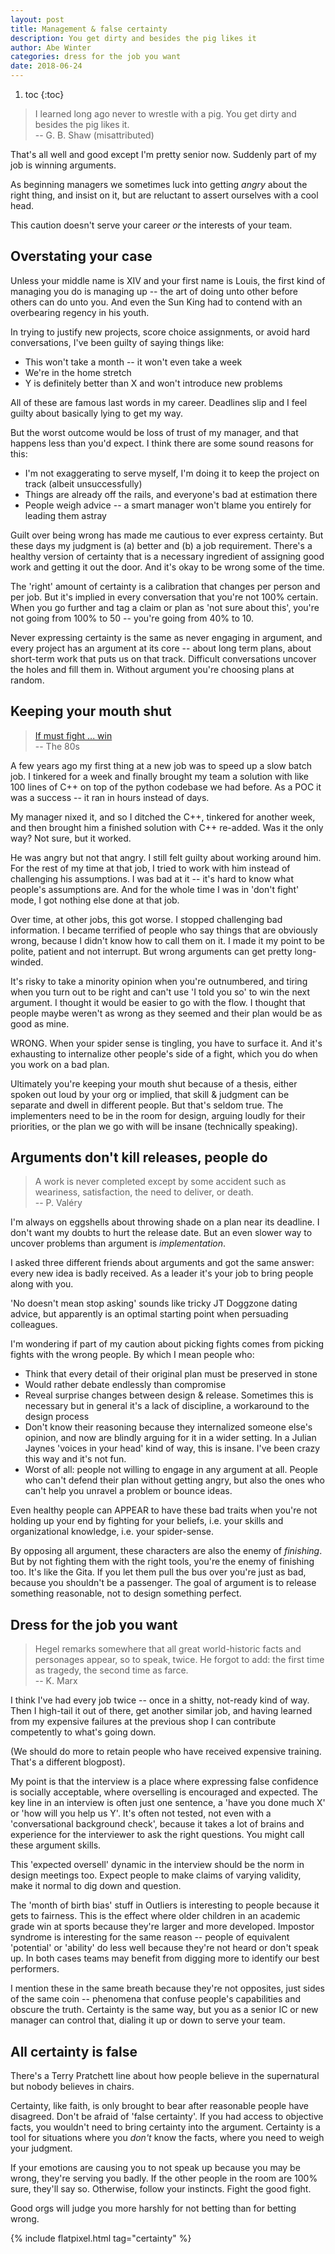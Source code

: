 ```yaml
---
layout: post
title: Management & false certainty
description: You get dirty and besides the pig likes it
author: Abe Winter
categories: dress for the job you want
date: 2018-06-24
---
```


1. toc
{:toc}

<style>
blockquote {font-style:normal; letter-spacing:inherit;}
</style>

> I learned long ago never to wrestle with a pig. You get dirty and besides the pig likes it.<br>-- G. B. Shaw (misattributed)

That's all well and good except I'm pretty senior now. Suddenly part of my job is winning arguments.

As beginning managers we sometimes luck into getting *angry* about the right thing, and insist on it, but are reluctant to assert ourselves with a cool head.

This caution doesn't serve your career *or* the interests of your team.

## Overstating your case

Unless your middle name is XIV and your first name is Louis, the first kind of managing you do is managing up -- the art of doing unto other before others can do unto you. And even the Sun King had to contend with an overbearing regency in his youth.

In trying to justify new projects, score choice assignments, or avoid hard conversations, I've been guilty of saying things like:
- This won't take a month -- it won't even take a week
- We're in the home stretch
- Y is definitely better than X and won't introduce new problems

All of these are famous last words in my career. Deadlines slip and I feel guilty about basically lying to get my way.

But the worst outcome would be loss of trust of my manager, and that happens less than you'd expect. I think there are some sound reasons for this:
- I'm not exaggerating to serve myself, I'm doing it to keep the project on track (albeit unsuccessfully)
- Things are already off the rails, and everyone's bad at estimation there
- People weigh advice -- a smart manager won't blame you entirely for leading them astray

Guilt over being wrong has made me cautious to ever express certainty. But these days my judgment is (a) better and (b) a job requirement. There's a healthy version of certainty that is a necessary ingredient of assigning good work and getting it out the door. And it's okay to be wrong some of the time.

The 'right' amount of certainty is a calibration that changes per person and per job. But it's implied in every conversation that you're not 100% certain. When you go further and tag a claim or plan as 'not sure about this', you're not going from 100% to 50 -- you're going from 40% to 10.

Never expressing certainty is the same as never engaging in argument, and every project has an argument at its core -- about long term plans, about short-term work that puts us on that track. Difficult conversations uncover the holes and fill them in. Without argument you're choosing plans at random.

## Keeping your mouth shut

> [If must fight ... win](https://youtu.be/zIKq7DqdZa4?t=165)<br>-- The 80s

A few years ago my first thing at a new job was to speed up a slow batch job. I tinkered for a week and finally brought my team a solution with like 100 lines of C++ on top of the python codebase we had before. As a POC it was a success -- it ran in hours instead of days.

My manager nixed it, and so I ditched the C++, tinkered for another week, and then brought him a finished solution with C++ re-added. Was it the only way? Not sure, but it worked.

He was angry but not that angry. I still felt guilty about working around him. For the rest of my time at that job, I tried to work with him instead of challenging his assumptions. I was bad at it -- it's hard to know what people's assumptions are. And for the whole time I was in 'don't fight' mode, I got nothing else done at that job.

Over time, at other jobs, this got worse. I stopped challenging bad information. I became terrified of people who say things that are obviously wrong, because I didn't know how to call them on it. I made it my point to be polite, patient and not interrupt. But wrong arguments can get pretty long-winded.

It's risky to take a minority opinion when you're outnumbered, and tiring when you turn out to be right and can't use 'I told you so' to win the next argument. I thought it would be easier to go with the flow. I thought that people maybe weren't as wrong as they seemed and their plan would be as good as mine.

WRONG. When your spider sense is tingling, you have to surface it. And it's exhausting to internalize other people's side of a fight, which you do when you work on a bad plan.

Ultimately you're keeping your mouth shut because of a thesis, either spoken out loud by your org or implied, that skill & judgment can be separate and dwell in different people. But that's seldom true. The implementers need to be in the room for design, arguing loudly for their priorities, or the plan we go with will be insane (technically speaking).

## Arguments don't kill releases, people do

> A work is never completed except by some accident such as weariness, satisfaction, the need to deliver, or death.<br>-- P. Valéry

I'm always on eggshells about throwing shade on a plan near its deadline. I don't want my doubts to hurt the release date. But an even slower way to uncover problems than argument is *implementation*.

I asked three different friends about arguments and got the same answer: every new idea is badly received. As a leader it's your job to bring people along with you.

'No doesn't mean stop asking' sounds like tricky JT Doggzone dating advice, but apparently is an optimal starting point when persuading colleagues.

I'm wondering if part of my caution about picking fights comes from picking fights with the wrong people. By which I mean people who:

* Think that every detail of their original plan must be preserved in stone
* Would rather debate endlessly than compromise
* Reveal surprise changes between design & release. Sometimes this is necessary but in general it's a lack of discipline, a workaround to the design process
* Don't know their reasoning because they internalized someone else's opinion, and now are blindly arguing for it in a wider setting. In a Julian Jaynes 'voices in your head' kind of way, this is insane. I've been crazy this way and it's not fun.
* Worst of all: people not willing to engage in any argument at all. People who can't defend their plan without getting angry, but also the ones who can't help you unravel a problem or bounce ideas.

Even healthy people can APPEAR to have these bad traits when you're not holding up your end by fighting for your beliefs, i.e. your skills and organizational knowledge, i.e. your spider-sense.

By opposing all argument, these characters are also the enemy of *finishing*. But by not fighting them with the right tools, you're the enemy of finishing too. It's like the Gita. If you let them pull the bus over you're just as bad, because you shouldn't be a passenger. The goal of argument is to release something reasonable, not to design something perfect.

## Dress for the job you want

> Hegel remarks somewhere that all great world-historic facts and personages appear, so to speak, twice. He forgot to add: the first time as tragedy, the second time as farce.<br>-- K. Marx

I think I've had every job twice -- once in a shitty, not-ready kind of way. Then I high-tail it out of there, get another similar job, and having learned from my expensive failures at the previous shop I can contribute competently to what's going down.

(We should do more to retain people who have received expensive training. That's a different blogpost).

My point is that the interview is a place where expressing false confidence is socially acceptable, where overselling is encouraged and expected. The key line in an interview is often just one sentence, a 'have you done much X' or 'how will you help us Y'. It's often not tested, not even with a 'conversational background check', because it takes a lot of brains and experience for the interviewer to ask the right questions. You might call these argument skills.

This 'expected oversell' dynamic in the interview should be the norm in design meetings too. Expect people to make claims of varying validity, make it normal to dig down and question.

The 'month of birth bias' stuff in Outliers is interesting to people because it gets to fairness. This is the effect where older children in an academic grade win at sports because they're larger and more developed. Impostor syndrome is interesting for the same reason -- people of equivalent 'potential' or 'ability' do less well because they're not heard or don't speak up. In both cases teams may benefit from digging more to identify our best performers.

I mention these in the same breath because they're not opposites, just sides of the same coin -- phenomena that confuse people's capabilities and obscure the truth. Certainty is the same way, but you as a senior IC or new manager can control that, dialing it up or down to serve your team.

## All certainty is false

There's a Terry Pratchett line about how people believe in the supernatural but nobody believes in chairs.

Certainty, like faith, is only brought to bear after reasonable people have disagreed. Don't be afraid of 'false certainty'. If you had access to objective facts, you wouldn't need to bring certainty into the argument. Certainty is a tool for situations where you *don't* know the facts, where you need to weigh your judgment.

If your emotions are causing you to not speak up because you may be wrong, they're serving you badly. If the other people in the room are 100% sure, they'll say so. Otherwise, follow your instincts. Fight the good fight.

Good orgs will judge you more harshly for not betting than for betting wrong.

{% include flatpixel.html tag="certainty" %}
